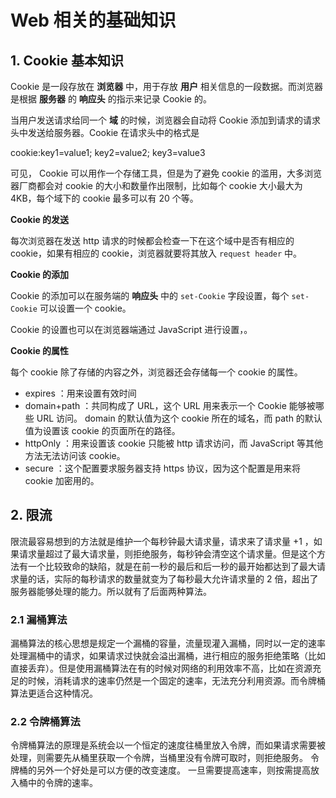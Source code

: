 # Web 相关的基础知识

## 1. Cookie 基本知识

Cookie 是一段存放在 **浏览器** 中，用于存放 **用户** 相关信息的一段数据。而浏览器是根据 **服务器** 的 **响应头** 的指示来记录 Cookie 的。

当用户发送请求给同一个 **域** 的时候，浏览器会自动将 Cookie 添加到请求的请求头中发送给服务器。Cookie 在请求头中的格式是

  cookie:key1=value1; key2=value2; key3=value3

可见， Cookie 可以用作一个存储工具，但是为了避免 cookie 的滥用，大多浏览器厂商都会对 cookie 的大小和数量作出限制，比如每个 cookie 大小最大为 4KB，每个域下的 cookie 最多可以有 20 个等。

**Cookie 的发送**

每次浏览器在发送 http 请求的时候都会检查一下在这个域中是否有相应的 cookie，如果有相应的 cookie，浏览器就要将其放入 `request header` 中。

**Cookie 的添加**

Cookie 的添加可以在服务端的 **响应头** 中的 `set-Cookie` 字段设置，每个 `set-Cookie` 可以设置一个 cookie。

Cookie 的设置也可以在浏览器端通过 JavaScript 进行设置，。

**Cookie 的属性**

每个 cookie 除了存储的内容之外，浏览器还会存储每一个 cookie 的属性。

* expires ：用来设置有效时间
* domain+path ：共同构成了 URL，这个 URL 用来表示一个 Cookie 能够被哪些 URL 访问。 domain 的默认值为这个 cookie 所在的域名，而 path 的默认值为设置该 cookie 的页面所在的路径。
* httpOnly ：用来设置该 cookie 只能被 http 请求访问，而 JavaScript 等其他方法无法访问该 cookie。
* secure ：这个配置要求服务器支持 https 协议，因为这个配置是用来将 cookie 加密用的。

## 2. 限流

限流最容易想到的方法就是维护一个每秒钟最大请求量，请求来了请求量 +1 ，如果请求量超过了最大请求量，则拒绝服务，每秒钟会清空这个请求量。但是这个方法有一个比较致命的缺陷，就是在前一秒的最后和后一秒的最开始都达到了最大请求量的话，实际的每秒请求的数量就变为了每秒最大允许请求量的 2 倍，超出了服务器能够处理的能力。所以就有了后面两种算法。

### 2.1 漏桶算法

漏桶算法的核心思想是规定一个漏桶的容量，流量现灌入漏桶，同时以一定的速率处理漏桶中的请求，如果请求过快就会溢出漏桶，进行相应的服务拒绝策略（比如直接丢弃）。但是使用漏桶算法在有的时候对网络的利用效率不高，比如在资源充足的时候，消耗请求的速率仍然是一个固定的速率，无法充分利用资源。而令牌桶算法更适合这种情况。

### 2.2 令牌桶算法

令牌桶算法的原理是系统会以一个恒定的速度往桶里放入令牌，而如果请求需要被处理，则需要先从桶里获取一个令牌，当桶里没有令牌可取时，则拒绝服务。 令牌桶的另外一个好处是可以方便的改变速度。 一旦需要提高速率，则按需提高放入桶中的令牌的速率。
